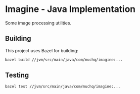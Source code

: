 # Imagine - Java Implementation

Some image processing utilities.

## Building

This project uses Bazel for building:

```bash
bazel build //jvm/src/main/java/com/muchq/imagine:...
```

## Testing

```bash
bazel test //jvm/src/main/java/com/muchq/imagine:...
```
